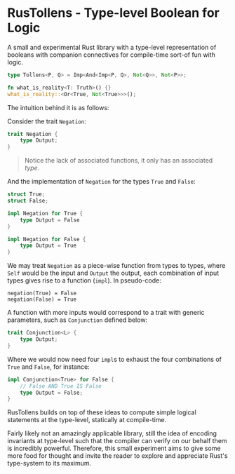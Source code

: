 # RusTollens - Type-level Boolean for Logic

A small and experimental Rust library with a type-level representation of booleans with companion connectives for compile-time sort-of fun with logic.

```rust
type Tollens<P, Q> = Imp<And<Imp<P, Q>, Not<Q>>, Not<P>>;

fn what_is_reality<T: Truth>() {}
what_is_reality::<Or<True, Not<True>>>();
```

The intuition behind it is as follows:

Consider the trait `Negation`:

```rust
trait Negation {
    type Output;
}
```

> Notice the lack of associated functions, it only has an associated *type*.

And the implementation of `Negation` for the types `True` and `False`:

```rust
struct True;
struct False;

impl Negation for True {
    type Output = False
}

impl Negation for False {
    type Output = True
}
```

We may treat `Negation` as a piece-wise function from types to types, where `Self` would be the input and `Output` the output, each combination of input types gives rise to a function (`impl`). In pseudo-code:

```
negation(True) = False
negation(False) = True
```

A function with more inputs would correspond to a trait with generic parameters, such as `Conjunction` defined below:

```rust
trait Conjunction<L> {
    type Output;
}
```

Where we would now need four `impl`s to exhaust the four combinations of `True` and `False`, for instance:

```rust
impl Conjunction<True> for False {
    // False AND True IS False
    type Output = False;
}
```

RusTollens builds on top of these ideas to compute simple logical statements at the type-level, statically at compile-time.

Fairly likely not an amazingly applicable library, still the idea of encoding invariants at type-level such that the compiler can verify on our behalf them is incredibly powerful. Therefore, this small experiment aims to give some more food for thought and invite the reader to explore and appreciate Rust's type-system to its maximum.